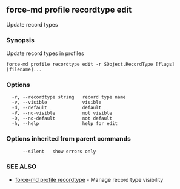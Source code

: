 ## force-md profile recordtype edit

Update record types

### Synopsis

Update record types in profiles

```
force-md profile recordtype edit -r SObject.RecordType [flags] [filename]...
```

### Options

```
  -r, --recordtype string   record type name
  -v, --visible             visible
  -d, --default             default
  -V, --no-visible          not visible
  -D, --no-default          not default
  -h, --help                help for edit
```

### Options inherited from parent commands

```
      --silent   show errors only
```

### SEE ALSO

* [force-md profile recordtype](force-md_profile_recordtype.md)	 - Manage record type visibility

